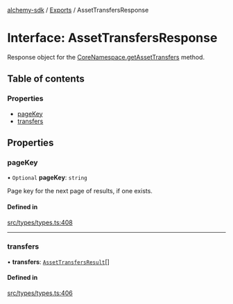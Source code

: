 [alchemy-sdk](../README.md) / [Exports](../modules.md) / AssetTransfersResponse

# Interface: AssetTransfersResponse

Response object for the [CoreNamespace.getAssetTransfers](../classes/CoreNamespace.md#getassettransfers) method.

## Table of contents

### Properties

- [pageKey](AssetTransfersResponse.md#pagekey)
- [transfers](AssetTransfersResponse.md#transfers)

## Properties

### pageKey

• `Optional` **pageKey**: `string`

Page key for the next page of results, if one exists.

#### Defined in

[src/types/types.ts:408](https://github.com/alchemyplatform/alchemy-sdk-js/blob/c4bab3e/src/types/types.ts#L408)

___

### transfers

• **transfers**: [`AssetTransfersResult`](AssetTransfersResult.md)[]

#### Defined in

[src/types/types.ts:406](https://github.com/alchemyplatform/alchemy-sdk-js/blob/c4bab3e/src/types/types.ts#L406)
